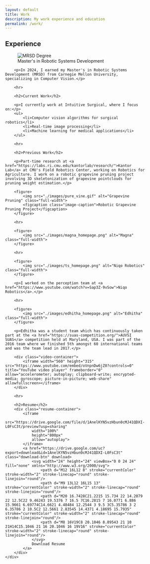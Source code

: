 ```yaml
---
layout: default
title: Work
description: My work experience and education
permalink: /work/
---
```


<section class="intro">
	<div class="wrap">
		<h1>Experience</h1>
	</div>
</section>

<section class="single">
	<div class="wrap" style="max-width: 90%;">
		<figure>
			<img src="./images/MRSD.png" alt="MRSD Degree" class="full-width">
			<figcaption class="image-caption">Master's in Robotic Systems Development</figcaption>
		</figure>

		<p>In 2024, I earned my Master's in Robotic Systems Development (MRSD) from Carnegie Mellon University, specializing in Computer Vision.</p>

		<hr>

		<h2>Current Work</h2>

		<p>I currently work at Intuitive Surgical, where I focus on:</p>
		<ul>
			<li>Computer vision algorithms for surgical robotics</li>
			<li>Real-time image processing</li>
			<li>Machine learning for medical applications</li>
		</ul>

		<hr>

		<h2>Previous Work</h2>

		<p>Part-time research at <a href="https://labs.ri.cmu.edu/kantorlab/research/">Kantor Lab</a> at CMU's Field Robotics Center, working on Robotics for Agriculture. I work on a robotic grapevine pruning project involving 3D skeletonization of grapevine pointclouds for pruning weight estimation.</p>

		<figure>
			<img src="./images/pure_vine.gif" alt="Grapevine Pruning" class="full-width">
			<figcaption class="image-caption">Robotic Grapevine Pruning Project</figcaption>
		</figure>

		<hr>

		<figure>
			<img src="./images/magna_homepage.png" alt="Magna" class="full-width">
		</figure>

		<hr>

		<figure>
			<img src="./images/ts_homepage.png" alt="Niqo Robotics" class="full-width">
		</figure>

		<p>I worked on the perception team at <a href="https://www.youtube.com/watch?v=Sap3Z-9vSow">Niqo Robotics</a>.</p>

		<hr>

		<figure>
			<img src="./images/edhitha_homepage.png" alt="Edhitha" class="full-width">
		</figure>

		<p>Edhitha was a student team which has continuously taken part at the <a href="https://suas-competition.org/">AUVSI SUAS</a> competition held at Maryland, USA. I was part of the 2016 team where we finished 5th amongst 60 international teams and was the team lead in 2017.</p>

		<div class="video-container">
			<iframe width="560" height="315" src="https://www.youtube.com/embed/oVnpnDw6jZ0?controls=0" title="YouTube video player" frameborder="0" allow="accelerometer; autoplay; clipboard-write; encrypted-media; gyroscope; picture-in-picture; web-share" allowfullscreen></iframe>
		</div>

		<hr>

		<h2>Resume</h2>
		<div class="resume-container">
			<iframe 
				src="https://drive.google.com/file/d/1AnelKYN5vzHbun0cMJ41QDXI-L0FsC3t/preview?usp=sharing" 
				width="100%" 
				height="800px" 
				allow="autoplay">
			</iframe>
			<a href="https://drive.google.com/uc?export=download&id=1AnelKYN5vzHbun0cMJ41QDXI-L0FsC3t" class="download-btn" download>
				<svg width="24" height="24" viewBox="0 0 24 24" fill="none" xmlns="http://www.w3.org/2000/svg">
					<path d="M12 16L12 8" stroke="currentColor" stroke-width="2" stroke-linecap="round" stroke-linejoin="round"/>
					<path d="M9 13L12 16L15 13" stroke="currentColor" stroke-width="2" stroke-linecap="round" stroke-linejoin="round"/>
					<path d="M20 16.7428C21.2215 15.734 22 14.2079 22 12.5C22 9.46243 19.5376 7 16.5 7C16.2815 7 16.0771 6.886 15.9661 6.69774C14.6621 4.48484 12.2544 3 9.5 3C5.35786 3 2 6.35786 2 10.5C2 12.5661 2.83545 14.4371 4.18695 15.7935" stroke="currentColor" stroke-width="2" stroke-linecap="round" stroke-linejoin="round"/>
					<path d="M8 16V19C8 20.1046 8.89543 21 10 21H14C15.1046 21 16 20.1046 16 19V16" stroke="currentColor" stroke-width="2" stroke-linecap="round" stroke-linejoin="round"/>
				</svg>
				Download Resume
			</a>
		</div>
	</div>
</section>

<style>
.resume-container {
	margin: 20px auto;
	position: relative;
	max-width: 800px;
}

.resume-container iframe {
	width: 100%;
	height: 800px;
	border: none;
	margin: 0;
	padding: 0;
	display: block;
}

.download-btn {
	position: absolute;
	bottom: 12px;
	right: 12px;
	display: inline-flex;
	align-items: center;
	gap: 8px;
	padding: 8px 16px;
	background-color: #f5f5f5;
	border-radius: 4px;
	color: inherit;
	text-decoration: none;
	font-size: 14px;
	transition: background-color 0.2s ease;
	box-shadow: 0 2px 4px rgba(0,0,0,0.1);
	z-index: 1;
}

.download-btn:hover {
	background-color: #e5e5e5;
}

.download-btn svg {
	width: 20px;
	height: 20px;
}

.video-container {
	max-width: 800px;
	margin: 20px auto;
}

@media screen and (max-width: 768px) {
	.resume-container iframe {
		height: 600px;
	}
	
	.resume-container,
	.video-container {
		max-width: 100%;
	}
}
</style> 